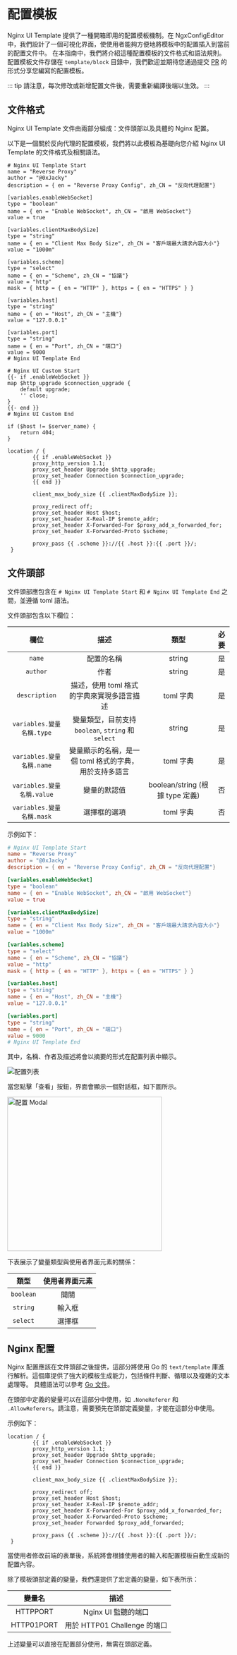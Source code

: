 # 配置模板

Nginx UI Template 提供了一種開箱即用的配置模板機制。在 NgxConfigEditor 中，我們設計了一個可視化界面，使使用者能夠方便地將模板中的配置插入到當前的配置文件中。
在本指南中，我們將介紹這種配置模板的文件格式和語法規則。
配置模板文件存儲在 `template/block` 目錄中，我們歡迎並期待您通過提交 [PR](https://github.com/0xJacky/nginx-ui/pulls) 的形式分享您編寫的配置模板。

::: tip
請注意，每次修改或新增配置文件後，需要重新編譯後端以生效。
:::

## 文件格式

Nginx UI Template 文件由兩部分組成：文件頭部以及具體的 Nginx 配置。

以下是一個關於反向代理的配置模板，我們將以此模板為基礎向您介紹 Nginx UI Template 的文件格式及相關語法。

```nginx configuration
# Nginx UI Template Start
name = "Reverse Proxy"
author = "@0xJacky"
description = { en = "Reverse Proxy Config", zh_CN = "反向代理配置"}

[variables.enableWebSocket]
type = "boolean"
name = { en = "Enable WebSocket", zh_CN = "啟用 WebSocket"}
value = true

[variables.clientMaxBodySize]
type = "string"
name = { en = "Client Max Body Size", zh_CN = "客戶端最大請求內容大小"}
value = "1000m"

[variables.scheme]
type = "select"
name = { en = "Scheme", zh_CN = "協議"}
value = "http"
mask = { http = { en = "HTTP" }, https = { en = "HTTPS" } }

[variables.host]
type = "string"
name = { en = "Host", zh_CN = "主機"}
value = "127.0.0.1"

[variables.port]
type = "string"
name = { en = "Port", zh_CN = "端口"}
value = 9000
# Nginx UI Template End

# Nginx UI Custom Start
{{- if .enableWebSocket }}
map $http_upgrade $connection_upgrade {
    default upgrade;
    '' close;
}
{{- end }}
# Nginx UI Custom End

if ($host != $server_name) {
    return 404;
}

location / {
        {{ if .enableWebSocket }}
        proxy_http_version 1.1;
        proxy_set_header Upgrade $http_upgrade;
        proxy_set_header Connection $connection_upgrade;
        {{ end }}

        client_max_body_size {{ .clientMaxBodySize }};

        proxy_redirect off;
        proxy_set_header Host $host;
        proxy_set_header X-Real-IP $remote_addr;
        proxy_set_header X-Forwarded-For $proxy_add_x_forwarded_for;
        proxy_set_header X-Forwarded-Proto $scheme;

        proxy_pass {{ .scheme }}://{{ .host }}:{{ .port }}/;
 }
```

## 文件頭部

文件頭部應包含在 `# Nginx UI Template Start` 和 `# Nginx UI Template End` 之間，並遵循 toml 語法。

文件頭部包含以下欄位：

|           欄位           |                    描述                    |             類型              | 必要 |
|:----------------------:|:----------------------------------------:|:---------------------------:|:--:|
|         `name`         |                  配置的名稱                   |           string            | 是  |
|        `author`        |                    作者                    |           string            | 是  |
|     `description`      |         描述，使用 toml 格式的字典來實現多語言描述         |           toml 字典           | 是  |
| `variables.變量名稱.type`  | 變量類型，目前支持 `boolean`, `string` 和 `select` |           string            | 是  |
| `variables.變量名稱.name`  |      變量顯示的名稱，是一個 toml 格式的字典，用於支持多語言      |           toml 字典           | 是  |
| `variables.變量名稱.value` |                  變量的默認值                  | boolean/string (根據 type 定義) | 否  |
| `variables.變量名稱.mask`  |                  選擇框的選項                  |           toml 字典           | 否  |

示例如下：

```toml
# Nginx UI Template Start
name = "Reverse Proxy"
author = "@0xJacky"
description = { en = "Reverse Proxy Config", zh_CN = "反向代理配置"}

[variables.enableWebSocket]
type = "boolean"
name = { en = "Enable WebSocket", zh_CN = "啟用 WebSocket"}
value = true

[variables.clientMaxBodySize]
type = "string"
name = { en = "Client Max Body Size", zh_CN = "客戶端最大請求內容大小"}
value = "1000m"

[variables.scheme]
type = "select"
name = { en = "Scheme", zh_CN = "協議"}
value = "http"
mask = { http = { en = "HTTP" }, https = { en = "HTTPS" } }

[variables.host]
type = "string"
name = { en = "Host", zh_CN = "主機"}
value = "127.0.0.1"

[variables.port]
type = "string"
name = { en = "Port", zh_CN = "端口"}
value = 9000
# Nginx UI Template End
```

其中，名稱、作者及描述將會以摘要的形式在配置列表中顯示。

![配置列表](/assets/nginx-ui-template/zh_TW/config-template-list.png)

當您點擊「查看」按鈕，界面會顯示一個對話框，如下圖所示。

<img src="/assets/nginx-ui-template/zh_TW/config-ui.png" width="350px" title="配置 Modal" />

下表展示了變量類型與使用者界面元素的關係：

|    類型     | 使用者界面元素 |
|:---------:|:------:|
| `boolean` |   開關   |
| `string`  |  輸入框   |
| `select`  |  選擇框   |


## Nginx 配置
Nginx 配置應該在文件頭部之後提供，這部分將使用 Go 的 `text/template` 庫進行解析。這個庫提供了強大的模板生成能力，包括條件判斷、循環以及複雜的文本處理等。
具體語法可以參考 [Go 文件](https://pkg.go.dev/text/template)。

在頭部中定義的變量可以在這部分中使用，如 `.NoneReferer` 和 `.AllowReferers`。請注意，需要預先在頭部定義變量，才能在這部分中使用。

示例如下：

```nginx configuration
location / {
        {{ if .enableWebSocket }}
        proxy_http_version 1.1;
        proxy_set_header Upgrade $http_upgrade;
        proxy_set_header Connection $connection_upgrade;
        {{ end }}

        client_max_body_size {{ .clientMaxBodySize }};

        proxy_redirect off;
        proxy_set_header Host $host;
        proxy_set_header X-Real-IP $remote_addr;
        proxy_set_header X-Forwarded-For $proxy_add_x_forwarded_for;
        proxy_set_header X-Forwarded-Proto $scheme;
        proxy_set_header Forwarded $proxy_add_forwarded;

        proxy_pass {{ .scheme }}://{{ .host }}:{{ .port }}/;
 }
```

當使用者修改前端的表單後，系統將會根據使用者的輸入和配置模板自動生成新的配置內容。

除了模板頭部定義的變量，我們還提供了宏定義的變量，如下表所示：

|    變量名     |           描述            |
|:----------:|:-----------------------:|
|  HTTPPORT  |     Nginx UI 監聽的端口      |
| HTTP01PORT | 用於 HTTP01 Challenge 的端口 |

上述變量可以直接在配置部分使用，無需在頭部定義。
